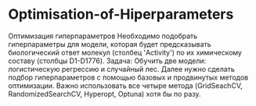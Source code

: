 # Optimisation-of-Hiperparameters
Оптимизация гиперпараметров 
Необходимо подобрать гиперпараметры для модели, которая будет предсказывать биологический ответ молекул (столбец 'Activity') по их химическому составу (столбцы D1-D1776).
Задача: Обучить две модели: логистическую регрессию и случайный лес. Далее нужно сделать подбор гиперпараметров с помощью базовых и продвинутых 
методов оптимизации. Важно использовать все четыре метода (GridSeachCV, RandomizedSearchCV, Hyperopt, Optuna) хотя бы по разу. 
